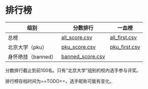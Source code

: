 # 排行榜

| 组别               | 分数排行                             | 一血榜                         |
| ------------------ | ------------------------------------ | ------------------------------ |
| 总榜               | [all_score.csv](all_score.csv)       | [all_first.csv](all_first.csv) |
| 北京大学（pku）    | [pku_score.csv](pku_score.csv)       | [pku_first.csv](pku_first.csv) |
| 身怀绝技（banned） | [banned_score.csv](banned_score.csv) |                                |

分数排行截止到前100名。只有“北京大学”组别的校内选手参与评奖。

排行榜存档时间为==TODO==，选手昵称可能有变化。

